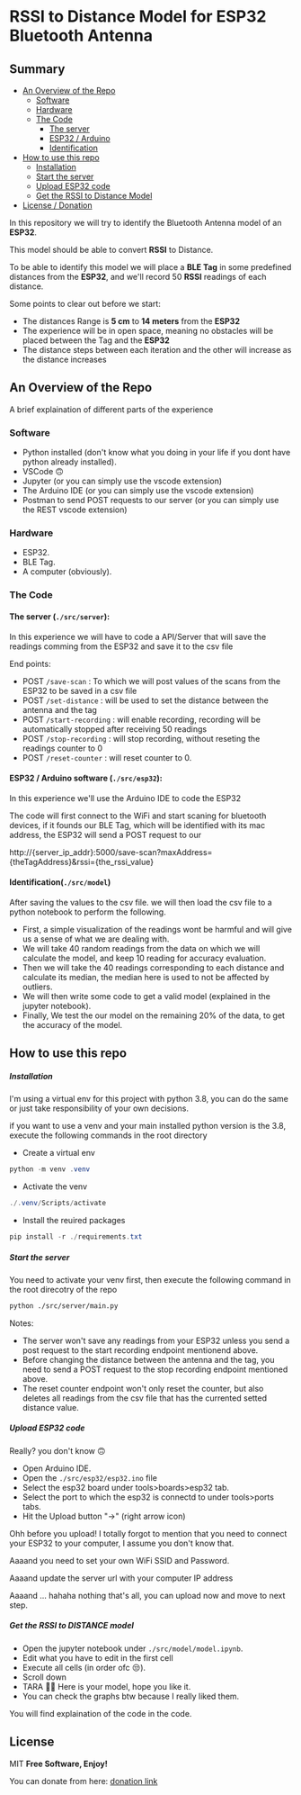 # RSSI to Distance Model for ESP32 Bluetooth Antenna

## Summary

* [An Overview of the Repo](#an-overview-of-the-repo)
  * [Software](#software)
  * [Hardware](#hardware)
  * [The Code](#the-code)
    * [The server]()
    * [ESP32 / Arduino]()
    * [Identification]()
* [How to use this repo]()
  * [Installation]()
  * [Start the server]()
  * [Upload ESP32 code]()
  * [Get the RSSI to Distance Model]()
* [License / Donation]()


In this repository we will try to identify the Bluetooth Antenna model of an **ESP32**.

This model should be able to convert **RSSI** to Distance.

To be able to identify this model we will place a **BLE Tag** in some predefined distances from the **ESP32**, and we'll record 50 **RSSI** readings of each distance.

Some points to clear out before we start:

* The distances Range is **5 cm** to **14 meters** from the **ESP32**
* The experience will be in open space, meaning no obstacles will be placed between the Tag and the **ESP32**
* The distance steps between each iteration and the other will increase as the distance increases

## An Overview of the Repo

A brief explaination of different parts of the experience

### Software

* Python installed (don't know what you doing in your life if you dont have python already installed).
* VSCode 🙃
* Jupyter (or you can simply use the vscode extension)
* The Arduino IDE (or you can simply use the vscode extension)
* Postman to send POST requests to our server (or you can simply use the REST vscode extension)

### Hardware

* ESP32.
* BLE Tag.
* A computer (obviously).

### The Code

#### The server (`./src/server`):

In this experience we will have to code a API/Server that will save the readings comming from the ESP32 and save it to the csv file

End points:

* POST `/save-scan` : To which we will post values of the scans from the ESP32 to be saved in a csv file
* POST `/set-distance` : will be used to set the distance between the antenna and the tag
* POST `/start-recording` : will enable recording, recording will be automatically stopped after receiving 50 readings
* POST `/stop-recording` : will stop recording, without reseting the readings counter to 0
* POST `/reset-counter` : will reset counter to 0.

#### ESP32 / Arduino software (`./src/esp32`):

In this experience we'll use the Arduino IDE to code the ESP32

The code will first connect to the WiFi and start scaning for bluetooth devices, if it founds our BLE Tag, which will be identified with its mac address, the ESP32 will send a POST request to our

http://{server_ip_addr}:5000/save-scan?maxAddress={theTagAddress}&rssi={the_rssi_value}

#### Identification(`./src/model`)

After saving the values to the csv file. we will then load the csv file to a python notebook to perform the following.

* First, a simple visualization of the readings wont be harmful and will give us a sense of what we are dealing with.
* We will take 40 random readings from the data on which we will calculate the model, and keep 10 reading for accuracy evaluation.
* Then we will take the 40 readings corresponding to each distance and calculate its median, the median here is used to not be affected by outliers.
* We will then write some code to get a valid model (explained in the jupyter notebook).
* Finally, We test the our model on the remaining 20% of the data, to get the accuracy of the model.

## How to use this repo

##### Installation

I'm using a virtual env for this project with python 3.8, you can do the same or just take responsibility of your own decisions.

if you want to use a venv and your main installed python version is the 3.8, execute the following commands in the root directory

* Create a virtual env

```powershell
python -m venv .venv
```

* Activate the venv

```powershell
./.venv/Scripts/activate
```

* Install the reuired packages

```powershell
pip install -r ./requirements.txt
```

##### Start the server

You need to activate your venv first, then execute the following command in the root direcotry of the repo

```sh
python ./src/server/main.py
```

Notes:

* The server won't save any readings from your ESP32 unless you send a post request to the start recording endpoint mentionend above.
* Before changing the distance between the antenna and the tag, you need to send  a POST request to the stop recording endpoint mentioned above.
* The reset counter endpoint won't only reset the counter, but also deletes all readings from the csv file that has the currented setted distance value.

##### Upload ESP32 code

Really? you don't know 🙃

* Open Arduino IDE.
* Open the `./src/esp32/esp32.ino` file
* Select the esp32 board under tools>boards>esp32 tab.
* Select the port to which the esp32 is connectd to under tools>ports tabs.
* Hit the Upload button "→" (right arrow icon)

Ohh before you upload! I totally forgot to mention that you need to connect your ESP32 to your computer, I assume you don't know that.

Aaaand you need to set your own WiFi SSID and Password.

Aaaand update the server url with your computer IP address

Aaaand ... hahaha nothing that's all, you can upload now and move to next step.

##### Get the RSSI to DISTANCE model

* Open the jupyter notebook under `./src/model/model.ipynb`.
* Edit what you have to edit in the first cell
* Execute all cells (in order ofc 😒).
* Scroll down
* TARA 🎉🎉 Here is your model, hope you like it.
* You can check the graphs btw because I really liked them.

You will find explaination of the code in the code.

## License

MIT **Free Software, Enjoy!**

You can donate from here: [donation link](https://youtu.be/dQw4w9WgXcQ)
